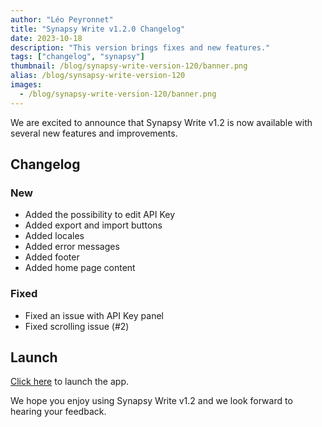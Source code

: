 ```yaml
---
author: "Léo Peyronnet"
title: "Synapsy Write v1.2.0 Changelog"
date: 2023-10-18
description: "This version brings fixes and new features."
tags: ["changelog", "synapsy"]
thumbnail: /blog/synapsy-write-version-120/banner.png
alias: /blog/synsapsy-write-version-120
images:
  - /blog/synapsy-write-version-120/banner.png
---
```


We are excited to announce that Synapsy Write v1.2 is now available with several new features and improvements.

## Changelog

### New

- Added the possibility to edit API Key
- Added export and import buttons
- Added locales
- Added error messages
- Added footer
- Added home page content

### Fixed

- Fixed an issue with API Key panel
- Fixed scrolling issue (#2)

## Launch

[Click here](https://write.peyronnet.group) to launch the app.

We hope you enjoy using Synapsy Write v1.2 and we look forward to hearing your feedback.

